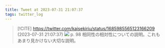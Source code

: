 ```yaml
---
title: Tweet at 2023-07-31 21:07:37
tags: twitter_log
---
```


> [!CITE] https://twitter.com/kaisekiriu/status/1685985565123166209 (2023-07-31 21:07:37)
> ![](https://twitter.com/kaisekiriu/status/1685985565123166209)
> p. 98
> 相同性の相対性についての説明。これもあまり見かけない大切な説明。
